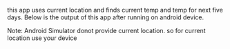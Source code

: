 this app uses current location and finds current temp and temp for next five days.
Below is the output of this app after running on android device.

Note: Android Simulator donot provide current location. so for current location use your device

<!-- 
![Screenshot_20210704-153614](https://user-images.githubusercontent.com/74084740/124381132-6dec8680-dcde-11eb-948a-865c9ee21686.png)
![Screenshot_20210704-153342](https://user-images.githubusercontent.com/74084740/124381133-73e26780-dcde-11eb-8952-b918023a3665.png)
# Weather-Forecast -->
